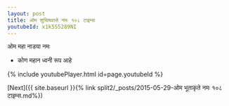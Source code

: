 ```yaml
---
layout: post
title: ओम शुचिश्रवासे नमः १०८ टाइम्स
youtubeId: x1k5S5289NI
---
```

 
 
 ओम महा नाडया नमः  
 
 -  कोण महान ध्वनी रूप आहे 
 
  
 
  
 
 
 
 
 
 


{% include youtubePlayer.html id=page.youtubeId %}
 
[Next]({{ site.baseurl }}{% link  split2/_posts/2015-05-29-ओम भूताकृते नमः १०८ टाइम्स.md%})
 
